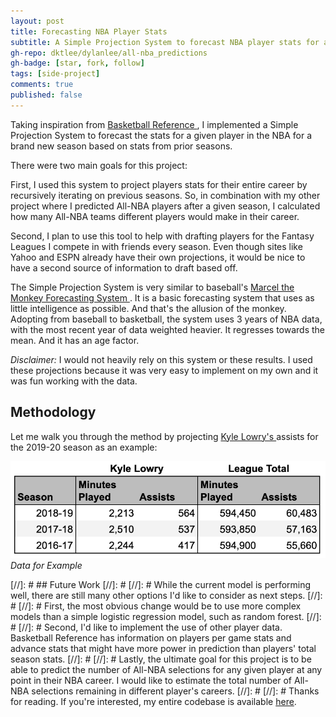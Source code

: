 ```yaml
---
layout: post
title: Forecasting NBA Player Stats
subtitle: A Simple Projection System to forecast NBA player stats for a new season
gh-repo: dktlee/dylanlee/all-nba_predictions
gh-badge: [star, fork, follow]
tags: [side-project]
comments: true
published: false
---
```


Taking inspiration from <a target="_blank" href="https://www.basketball-reference.com/">Basketball Reference </a>, I implemented a Simple Projection System to forecast the stats for a given player in the NBA for a brand new season based on stats from prior seasons.

There were two main goals for this project:

First, I used this system to project players stats for their entire career by recursively iterating on previous seasons. So, in combination with my other project where I predicted All-NBA players after a given season, I calculated how many All-NBA teams different players would make in their career.

Second, I plan to use this tool to help with drafting players for the Fantasy Leagues I compete in with friends every season. Even though sites like Yahoo and ESPN already have their own projections, it would be nice to have a second source of information to draft based off.

The Simple Projection System is very similar to baseball's <a target="_blank" href="http://www.tangotiger.net/marcel/">Marcel the Monkey Forecasting System </a>. It is a basic forecasting system that uses as little intelligence as possible. And that's the allusion of the monkey. Adopting from baseball to basketball, the system uses 3 years of NBA data, with the most recent year of data weighted heavier. It regresses towards the mean. And it has an age factor.

*Disclaimer:* I would not heavily rely on this system or these results. I used these projections because it was very easy to implement on my own and it was fun working with the data.

## Methodology

Let me walk you through the method by projecting <a target="_blank" href="https://www.basketball-reference.com/players/l/lowryky01.html">Kyle Lowry's </a> assists for the 2019-20 season as an example:

![Data: Kyle Lowry Assists](/img/kyle_lowry_ast.png)
*Data for Example*



[//]: # ## Future Work
[//]: # 
[//]: # While the current model is performing well, there are still many other options I'd like to consider as next steps.
[//]: # 
[//]: # First, the most obvious change would be to use more complex models than a simple logistic regression model, such as random forest.
[//]: # 
[//]: # Second, I'd like to implement the use of other player data. Basketball Reference has information on players per game stats and advance stats that might have more power in prediction than players' total season stats.
[//]: # 
[//]: # Lastly, the ultimate goal for this project is to be able to predict the number of All-NBA selections for any given player at any point in their NBA career. I would like to estimate the total number of All-NBA selections remaining in different player's careers.
[//]: # 
[//]: # Thanks for reading. If you're interested, my entire codebase is available <a target="_blank" href="https://github.com/dktlee/dylanlee/tree/master/all-nba_predictions">here</a>.
